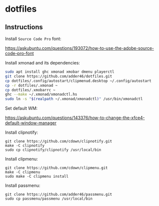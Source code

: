 # dotfiles

## Instructions

Install `Source Code Pro` font:

https://askubuntu.com/questions/193072/how-to-use-the-adobe-source-code-pro-font


Install xmonad and its dependencies:

```sh
sudo apt install ghc xmonad xmobar dmenu playerctl
git clone https://github.com/adder46/dotfiles.git
cp dotfiles/.config/autostart/clipmenud.desktop ~/.config/autostart
cp -r dotfiles/.xmonad ~
cp dotfiles/.xmobarrc ~
ghc --make ~/.xmonad/xmonadctl.hs
sudo ln -s "$(realpath ~/.xmonad/xmonadctl)" /usr/bin/xmonadctl
```

Set default WM:

https://askubuntu.com/questions/143376/how-to-change-the-xfce4-default-window-manager

Install clipnotify:

```
git clone https://github.com/cdown/clipnotify.git
make -C clipnotify
sudo cp clipnotify/clipnotify /usr/local/bin
```

Install clipmenu:

```
git clone https://github.com/cdown/clipmenu.git
make -C clipmenu
sudo make -C clipmenu install
```

Install passmenu:

```
git clone https://github.com/adder46/passmenu.git
sudo cp passmenu/passmenu /usr/local/bin
```
